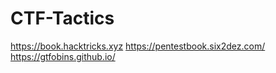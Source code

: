 # CTF-Tactics

https://book.hacktricks.xyz
https://pentestbook.six2dez.com/
https://gtfobins.github.io/
